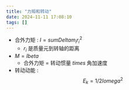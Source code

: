 ```yaml
---
title: "力矩和转动"
date: 2024-11-11 17:08:10
tags: []
---
```

- 合外力矩 : $I = sum Delta m_i r_i^2$
    - $r_i$ 是质量元到转轴的距离
- $M = I beta$
    - 合外力矩 = 转动惯量 $times$ 角加速度
- 转动动能 : $$E_k = 1 / 2 I omega^2$$
